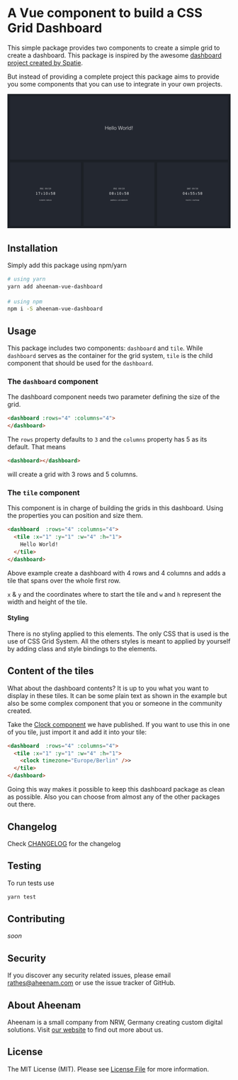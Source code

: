 A Vue component to build a CSS Grid Dashboard
===
This simple package provides two components to create a simple grid to create a dashboard. This package is inspired by the awesome [dashboard project created by Spatie](https://github.com/spatie/dashboard.spatie.be).

But instead of providing a complete project this package aims to provide you some components that you can use to integrate in your own projects.

![The Dashboard](docs/dashboard.png)

Installation
---

Simply add this package using npm/yarn

```bash
# using yarn
yarn add aheenam-vue-dashboard

# using npm
npm i -S aheenam-vue-dashboard
```

Usage
---

This package includes two components: `dashboard` and `tile`. While `dashboard` serves as the container for the grid system, `tile` is the child component that should be used for the `dashboard`.

### The `dashboard` component

The dashboard component needs two parameter defining the size of the grid.

```html
<dashboard :rows="4" :columns="4">
</dashboard>
```

The `rows` property defaults to `3` and the `columns` property has 5 as its default. That means

```html
<dashboard></dashboard>
```

will create a grid with 3 rows and 5 columns.

### The `tile` component

This component is in charge of building the grids in this dashboard. Using the properties you can position and size them.

```html
<dashboard  :rows="4" :columns="4">
  <tile :x="1" :y="1" :w="4" :h="1">
    Hello World!
  </tile>
</dashboard>
```

Above example create a dashboard with 4 rows and 4 columns and adds a tile that spans over the whole first row.

`x` & `y` and the coordinates where to start the tile and `w` and `h` represent the width and height of the tile.

#### Styling

There is no styling applied to this elements. The only CSS that is used is the use of CSS Grid System. All the others styles is meant to applied by yourself by adding class and style bindings to the elements.

## Content of the tiles

What about the dashboard contents? It is up to you what you want to display in these tiles. It can be some plain text as shown in the example but also be some complex component that you or someone in the community created.

Take the [Clock component](https://github.com/Aheenam/vue-dashboard-clock) we have published. If you want to use this in one of you tile, just import it and add it into your tile:

```html
<dashboard  :rows="4" :columns="4">
  <tile :x="1" :y="1" :w="4" :h="1">
    <clock timezone="Europe/Berlin" />>
  </tile>
</dashboard>
```

Going this way makes it possible to keep this dashboard package as clean as possible. Also you can choose from almost any of the other packages out there.

Changelog
---
Check [CHANGELOG](CHANGELOG.md) for the changelog

Testing
---
To run tests use

```bash
yarn test
```
    
Contributing
---
*soon*

Security
---
If you discover any security related issues, please email rathes@aheenam.com or use the issue tracker of GitHub.

About Aheenam
---
Aheenam is a small company from NRW, Germany creating custom digital solutions. Visit 
[our website](https://aheenam.com) to find out more about us.

License
---
The MIT License (MIT). Please see [License File](https://github.com/Aheenam/laravel-translatable/blob/master/LICENSE) for more information.
